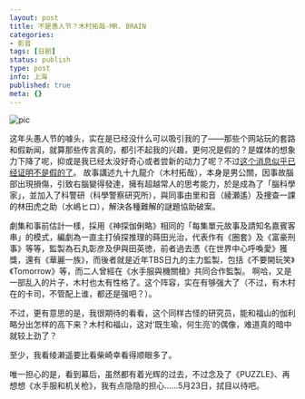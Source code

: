 ```yaml
---
layout: post
title: 不是愚人节？木村拓哉-MR. BRAIN
categories:
- 影音
tags: [日剧]
status: publish
type: post
info: 上海
published: true
meta: {}
---
```

![pic](http://i340.photobucket.com/albums/o350/claudxiao/mrbrain-title-1.jpg)

这年头愚人节的噱头，实在是已经没什么可以吸引我的了——那些个网站玩的套路和假新闻，就算那些传言真的，都引不起我的兴趣，更何况是假的？是媒体的想象力下降了呢，抑或是我已经太没好奇心或者尝新的动力了呢？不过[这个消息似乎已经证明不是假的了](http://kenshin_jd.mysinablog.com/index.php?op=ViewArticle&articleId=1646902)。
故事講述九十九龍介（木村拓哉），本身是男公關，因事故腦部出現損傷，引致右腦變得發達，擁有超越常人的思考能力，於是成為了「腦科學家」，並加入了科警研（科學警察研究所），與同事由里和音（綾瀬遙）及捜查一課的林田虎之助（水嶋ヒロ），解決各種難解的謎題協助破案。

劇集和事前估計一樣，採用《神探伽俐略》相同的「每集單元故事及請知名嘉賓客串」的模式，編劇為一直主打偵探推理的蒔田光治，代表作有《圈套》及《富豪刑事》等等，監製為石丸彰彦及伊與田英徳，前者過去憑《在世界中心呼喚愛》獲獎，還有《華麗一族》，而後者就是近年TBS日九的主力監製，包括《不要開玩笑》《Tomorrow》等，而二人曾經在《水手服與機關槍》共同合作監製。
啊哈，又是一部乱入的片子，木村也太有性格了。这个阵容，实在有够强大了（不过，有木村在的卡司，不管配上谁，都还是强吧？）。

不过，更有意思的是，我很期待的看看，这个同样古怪的研究员，能和福山的伽利略分出怎样的高下来？木村和福山，这对‘既生瑜，何生亮’的偶像，难道真的暗中就较上劲了？

至少，我看绫濑遥要比看柴崎幸看得顺眼多了。

唯一担心的是，看到幕后，虽然都有着光辉的过去，不过念及了《PUZZLE》、再想想《水手服和机关枪》，我有点隐隐的担心……5月23日，拭目以待吧。
